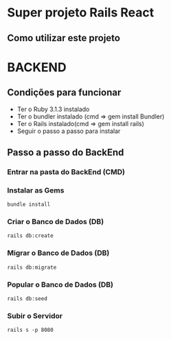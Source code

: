 <h1> Super projeto Rails React </h1>

<h2> Como utilizar este projeto </h2>

# BACKEND

## Condições para funcionar
<ul>
 <li> Ter o Ruby 3.1.3 instalado </li>
 <li> Ter o bundler instalado (cmd => gem install Bundler)
 <li> Ter o Rails instalado(cmd => gem install rails) </li>
 <li> Seguir o passo a passo para instalar </li>
</ul>

## <bold> Passo a passo do BackEnd </bold>

### Entrar na pasta do BackEnd <bold> (CMD) </bold>

### Instalar as Gems

```bundle install```

### Criar o Banco de Dados (DB)

```rails db:create```

### Migrar o Banco de Dados (DB)

```rails db:migrate```

### Popular o Banco de Dados (DB)

```rails db:seed```

### Subir o Servidor

```rails s -p 8080```
